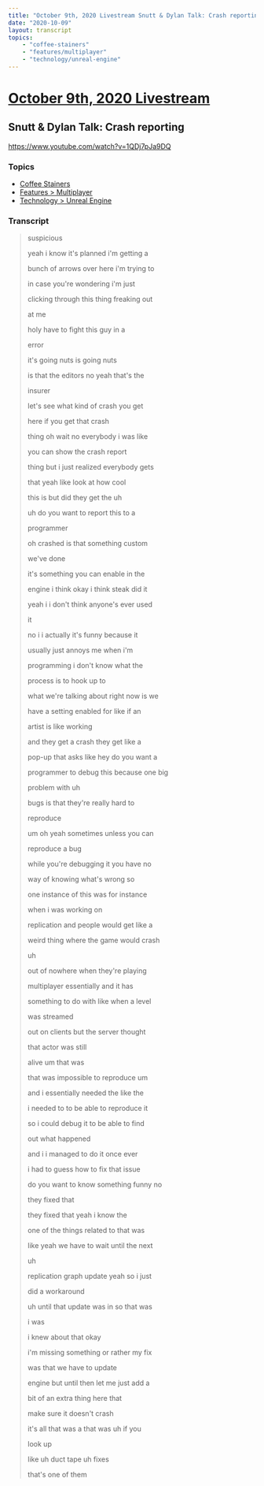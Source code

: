 ```yaml
---
title: "October 9th, 2020 Livestream Snutt & Dylan Talk: Crash reporting"
date: "2020-10-09"
layout: transcript
topics:
    - "coffee-stainers"
    - "features/multiplayer"
    - "technology/unreal-engine"
---
```

# [October 9th, 2020 Livestream](../2020-10-09.md)
## Snutt & Dylan Talk: Crash reporting
https://www.youtube.com/watch?v=1QDj7pJa9DQ

### Topics
* [Coffee Stainers](../topics/coffee-stainers.md)
* [Features > Multiplayer](../topics/features/multiplayer.md)
* [Technology > Unreal Engine](../topics/technology/unreal-engine.md)

### Transcript

> suspicious
>
> yeah i know it's planned i'm getting a
>
> bunch of arrows over here i'm trying to
>
> in case you're wondering i'm just
>
> clicking through this thing freaking out
>
> at me
>
> holy have to fight this guy in a
>
>  error
>
> it's going nuts is going nuts
>
> is that the editors no yeah that's the
>
> insurer
>
> let's see what kind of crash you get
>
> here if you get that crash
>
> thing oh wait no everybody i was like
>
> you can show the crash report
>
> thing but i just realized everybody gets
>
> that yeah like look at how cool
>
> this is but did they get the uh
>
> uh do you want to report this to a
>
> programmer
>
> oh crashed is that something custom
>
> we've done
>
> it's something you can enable in the
>
> engine i think okay i think steak did it
>
> yeah i i don't think anyone's ever used
>
> it
>
> no i i actually it's funny because it
>
> usually just annoys me when i'm
>
> programming i don't know what the
>
> process is to hook up to
>
> what we're talking about right now is we
>
> have a setting enabled for like if an
>
> artist is like working
>
> and they get a crash they get like a
>
> pop-up that asks like hey do you want a
>
> programmer to debug this because one big
>
> problem with uh
>
> bugs is that they're really hard to
>
> reproduce
>
> um oh yeah sometimes unless you can
>
> reproduce a bug
>
> while you're debugging it you have no
>
> way of knowing what's wrong so
>
> one instance of this was for instance
>
> when i was working on
>
> replication and people would get like a
>
> weird thing where the game would crash
>
> uh
>
> out of nowhere when they're playing
>
> multiplayer essentially and it has
>
> something to do with like when a level
>
> was streamed
>
> out on clients but the server thought
>
> that actor was still
>
> alive um that was
>
> that was impossible to reproduce um
>
> and i essentially needed the like the
>
> i needed to to be able to reproduce it
>
> so i could debug it to be able to find
>
> out what happened
>
> and i i managed to do it once ever
>
> i had to guess how to fix that issue
>
> do you want to know something funny no
>
> they fixed that
>
> they fixed that yeah i know the
>
> one of the things related to that was
>
> like yeah we have to wait until the next
>
> uh
>
> replication graph update yeah so i just
>
> did a workaround
>
> uh until that update was in so that was
>
> i was
>
> i knew about that okay
>
> i'm missing something or rather my fix
>
> was that we have to update
>
> engine but until then let me just add a
>
> bit of an extra thing here that
>
> make sure it doesn't crash
>
> it's all that was a that was uh if you
>
> look up
>
> like uh duct tape uh fixes
>
> that's one of them
